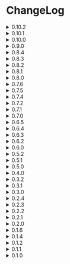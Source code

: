 # ChangeLog
<details>
  <summary>0.10.2</summary>

  - Forgor to multiply transmuted scrap values.

</details>
<details>
  <summary>0.10.1</summary>

  - Changed how the mod handles scrapAmount and scrapValue multipliers for comptability reasons.
  - Reality Shift will now work on outside spawned scrap.
  - Bounty should no longer be claimed multiplie times on a single enemy.
  - Fixed some default scales for events.
  - Shipment fee's should now be working

</details>
<details>
  <summary>0.10.0</summary>

  - Changed spawn rate multiplier default:(day:0 => x1.0 to day:60 => x2.0)
  - Added spawn cap multiplier default:(day0 => x1.0, day:60 => x2.0)
  - Set insideEnemyPowerCountScaling and outsideEnemyPowerCountScaling to 0, 0, 0, 0 by default
    
  - Added 4 new events(1 is reworked but it's pratically new):
    
  - (Bad)Kamikazie Bugs: Spawns kamikazie bugs inside
  - (Bad)Reality Warp: Attempting to pick up any spawned scrap will transform it into something else, something a turret or landmine.
  - (Bad)FacilityGhost(Used to be DoorGlitch): Will now open/close big doors and normal doors, will flicker lights,
     will mess with breaker and can rarely lock/unlock doors. The ghost will sometimes go crazy and cause alot of things to happen.
  - (VeryBad)Hell: Great reward, but at what cost.
    
  - Update default values for events
  - Updated some eventNames and descriptions
  - Fixed some things
  - Changed assetBundle names to be less generic so it wont cause an IO_Exception with certain mods.

</details>
<details>
  <summary>0.9.0</summary>

  - Redid all the scaling for all events (Mostly nerfed sizably) (Sizable nerf to insideTurrets and insideLandmines also)
  - Added minCap and maxCap to scales.
  - Added new difficulty scalings.
  - Added spawn rate multiplier scale default:(Scales from day:0 => x0.8 to day:60 => x2.5)
  - Added hp bonus scale default:(Scales from day:0 => +0hp to day:60 => +5hp)
  - Added maxInsideEnemyPower scale default:(Scales from day:0 => +0 to day:60 => +60)
  - Added maxOutsideEnemyPower scale default:(Scales from day:0 => +0 to day:60 => +30)
  - Changed extra event chance to weights => (40, 40, 15, 5) is equivalent to (+0, +1, +2, +3) events...
  - TLDR: should be much easier at start but will now scale harder than it used to (In theory).
  - Upated Icon
  - Added 2 new events(Not interesting):
  - (Good)Fragile Enemies: Decreased enemy hp.
  - (Bad)Strong Enemies: Increased enemy hp.
  - Fixed weather effects disapearring when entering/exiting facility.
  - GrabbableLandmines will now longer be steppable on after ship leave(Stepping is enabled again on LoadNewLevel)
  - Added a 250 spawn cap to outsideLandmines and outsideTurrets so it should no longer lag the game when spawning on a big map, and added a 1000 cap to other object.
  - Generating and binding enemy + scrap configs should now be thread-safe (I hope).
  - Next patches will be new unique events.
</details>
<details>
  <summary>0.8.4</summary>
  
  - Changed how scrap is handled in this mod, should no longer cause compatibility issues.
  - Event default amount is now set 2 to but.
  - There is now a default chance of 50% to add another event up to 4. (Can be configured)
  - There is now 10 temp custom monster events at the bottom of the events config. (Haven't tested these too much)
  - Made nutslayer much more harsh...
  - Added config options for nutslayer, slayer shotgun, grabbable landmines and grabbable turrets.
</details>
<details>
  <summary>0.8.3</summary>
  
  - Added Quota config options
  - Added customizable config weights for all enemies and all scrap for all moons (Including modded ones)
  - Fixed items from this mod not saving
  - Shipment fee's should no longer happen on the company moon. Literally 
</details>
<details>
  <summary>0.8.2</summary>
  
  - Grabbable Landmines and Grabbable Turrets should no longer disapear.
  - Shipment fee's should no longer happen on the company moon.
</details>
<details>
  <summary>0.8.1</summary>
  
  - Game should no longer break when disabling all events of one type.
  - Fixed some things with grabbableLandmines(Still cant figure out why scan node is not working)
</details>
<details>
  <summary>0.8.0</summary>
  
  - Added 7 new events.
    
  - Raining: Turns the atmosphere to raining (withouth the puddles)
  - Gloomy: Turns atmopshere gloomy(foggy withouth the fog).
  - Heavy Rain: Triple rain
  - Shipment Fees: Any shipment on given planet will incur fees.
  - Grabbable Landmines: Some landmines on the map will turn into scrap. (Wont blow you up straight away)
  - Grabbable Turrets: Some turrets on the map will turn into scrap.
  - Nut slayer: Spawns the nutslayer inside the facility, kills everything... If killed drops shotgun with infinite ammo.

  - Updated antiCoilHead, no longer double audio.
  - Updated how transmuteScrapSmall and transmuteScrapBig scale scrapAmount.
  - Added Increment Global Multipliers config settings.

</details>
<details>
  <summary>0.7.6</summary>
  
  - Game wont outright break when loading any of the zingar moon mod's
  - AntiCoilHead is now a seperate enemy(audio is doubling yet to fix)
  - Reverted rm.mapSizeMultiplier to rm.currentLevel.factorySizeMultiplier
</details>
<details>
  <summary>0.7.5</summary>
  
  - Changed shitty code so game wont break
</details>
<details>
  <summary>0.7.4</summary>
  
  - Added config option to disabled terminal text
  - Fixed eventType weights not updating properly with disabled events.
  - Moved enemy spawn restoring to 'ShipLeave' instead of on scrapSpawn(I am monkey).
</details>
<details>
  <summary>0.7.2</summary>
  
  - Made horrible transpiler run last
  - Updated how paying works
  - Bounty pay amount is now configurable
</details>
<details>
  <summary>0.7.1</summary>
  
  - Horrible fix for scrap not being restored (Can't figure out which mod causes this)
</details>
<details>
  <summary>0.7.0</summary>
  
  - Restructered Code
  - Slighly lowered density values and made it more conisitent throughout maps
  - Added config option to change event amount
  - Added config option to show events in chat
  - Fixed some stuff
  - Buffed weather multipliers
  - Mod should now be much more stable with certain moon mods
</details>
<details>
  <summary>0.6.5</summary>

  - Made weight setting more clear.
  - Added option to disable an event in the config.
</details>
<details>
  <summary>0.6.4</summary>

  - Added extra config options for UI.
  - Fixed some things to deal with certain moon mods. Yet to implement a proper fix.
</details>
<details>
<summary>0.6.3</summary>

  - Atlas_Abyss v1.1.3 by Zingar fucks with this mod for whatever reason by removing a bunch of prefabs? i have yet to get to the bottom of this
  - Added some null checks
</details>
<details>
<summary>0.6.2</summary>
  
  - Fixed mod breaking with certain moon mods.
</details>
<details>
  <summary>0.6.0</summary>
  
  - Made a proper README.md and a seperate CHANGELOG.md file
  - Added a UI in the top right corner of the screen that will display event information
  - UI can be open and closed with 'k' or a set value in the config
  - Changed up the code a little
  - Buffed Scrap value and amount events
  - Tweaked some other values
  - Added some events
  - Fixed some stuff
</details>
<details>
  <summary>0.5.2</summary>
  
  - Fixed Anticoilhead event not working with late game upgrades
  - Added noLandmine and noTurret events
</details>
<details>
<summary>0.5.1</summary>
  
  - Reduced Density values overall
  - Made outside and inside enemy spawning more proper
  - ^^ Because of this hoarding bugs should no longer be squashed when outside
</details>
<details>
<summary>0.5.0</summary>
  
  - Changed scaling for all events
  - Scaling can now be changed in config
  - Outside turret, landmine and tree density should be roughly conistent throught the maps
  - Fixed some things
</details>
<details>
<summary>0.4.0</summary>
  
  - Added Outside turret and Outside landmine events
</details>
<details>
<summary>0.3.2</summary>
  
  - Terminal text should now be working properly with lethal expansion
</details>
<details>
<summary>0.3.1</summary>
  - Changed MinInclusive from 0.6 to 0.9
  - Randomize multipliers is now set to false by default
  - Terminal text dosent work well with 'lethal expansion'...
</details>
<details>
<summary>0.3.0</summary>
  
  - Implemented proper netcode for syncing
  - Implemented weather multipliers
  - Weather multipliers come with a bit of rng, can be disabled in config
  - Made code abit better and cleaner
  - More config options for events
  - Config settings for weather multipliers
  - AntiCoilHead event should now be properly fixed on multiplayer
</details>
<details>
<summary>0.2.4</summary>
  
  - Implemented a basic config to set weights
</details>
<details>
<summary>0.2.3</summary>
  
  - Added 6 new scrap related events
</details>
<details>
<summary>0.2.2</summary>
  
  - You wont be stuck on waiting when trying to go to company building
</details>
<details>
<summary>0.2.1</summary>
  
  - Hoarding bugs should no longer be depressed inside the facility
</details>
<details>
<summary>0.2.0</summary>
  
  - Restructered Code
  - factorySizeMultiplier, scrapAmountMultiplier and scrapValueMultiplier should now be synced on all clients.
  - AntiCoilhead event should now work properly on all clients
</details>
<details>
<summary>0.1.6</summary>
  
  - Multiplayer maps should be synced now(not on first round for whatever reason??)
</details>
<details>
<summary>0.1.4</summary>
  
  - Scrap multipliers now reset properly
</details>
<details>
<summary>0.1.2</summary>
  
  - Added AntiCoilHead Event
</details>
<details>
<summary>0.1.1</summary>
  
  - Tweaked some things
  - Added 8 new events
</details>
<details>
<summary>0.1.0</summary>
  
  - Initial Release
</details>
